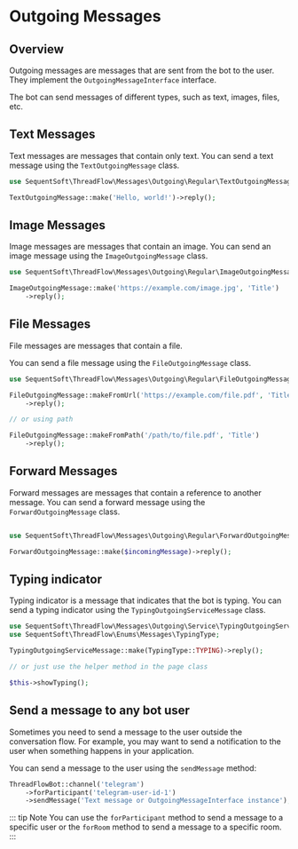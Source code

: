 # Outgoing Messages

## Overview

Outgoing messages are messages that are sent from the bot to the user.
They implement the `OutgoingMessageInterface` interface. 

The bot can send messages of different types, such as text, images, files, etc.

## Text Messages

Text messages are messages that contain only text. 
You can send a text message using the `TextOutgoingMessage` class.

```php
use SequentSoft\ThreadFlow\Messages\Outgoing\Regular\TextOutgoingMessage;

TextOutgoingMessage::make('Hello, world!')->reply();
```

## Image Messages

Image messages are messages that contain an image. 
You can send an image message using the `ImageOutgoingMessage` class.

```php
use SequentSoft\ThreadFlow\Messages\Outgoing\Regular\ImageOutgoingMessage;

ImageOutgoingMessage::make('https://example.com/image.jpg', 'Title')
    ->reply();
```

## File Messages

File messages are messages that contain a file.

You can send a file message using the `FileOutgoingMessage` class.

```php
use SequentSoft\ThreadFlow\Messages\Outgoing\Regular\FileOutgoingMessage;

FileOutgoingMessage::makeFromUrl('https://example.com/file.pdf', 'Title')
    ->reply();

// or using path

FileOutgoingMessage::makeFromPath('/path/to/file.pdf', 'Title')
    ->reply();
```

## Forward Messages

Forward messages are messages that contain a reference to another message.
You can send a forward message using the `ForwardOutgoingMessage` class.

```php

use SequentSoft\ThreadFlow\Messages\Outgoing\Regular\ForwardOutgoingMessage;

ForwardOutgoingMessage::make($incomingMessage)->reply();
```


## Typing indicator

Typing indicator is a message that indicates that the bot is typing. 
You can send a typing indicator using the `TypingOutgoingServiceMessage` class.

```php
use SequentSoft\ThreadFlow\Messages\Outgoing\Service\TypingOutgoingServiceMessage;
use SequentSoft\ThreadFlow\Enums\Messages\TypingType;

TypingOutgoingServiceMessage::make(TypingType::TYPING)->reply();

// or just use the helper method in the page class

$this->showTyping();
```

## Send a message to any bot user

Sometimes you need to send a message to the user outside the conversation flow.
For example, you may want to send a notification to the user when something happens in your application.


You can send a message to the user using the `sendMessage` method:

```php
ThreadFlowBot::channel('telegram')
    ->forParticipant('telegram-user-id-1')
    ->sendMessage('Text message or OutgoingMessageInterface instance');
```
::: tip Note
You can use the `forParticipant` method to send a message to a specific user
or the `forRoom` method to send a message to a specific room.
:::
